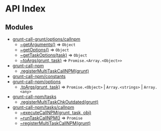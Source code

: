 # API Index #
## Modules

* [grunt-call-grunt/options/callnpm](api.md/options/callnpm.md#module_grunt-call-grunt/options/callnpm)
    * [~getArguments()](api.md/options/callnpm.md#module_grunt-call-grunt/options/callnpm..getArguments) ⇒ <code>Object</code>
    * [~getOptions()](api.md/options/callnpm.md#module_grunt-call-grunt/options/callnpm..getOptions) ⇒ <code>Object</code>
    * [~getTaskOptions(task)](api.md/options/callnpm.md#module_grunt-call-grunt/options/callnpm..getTaskOptions) ⇒ <code>Object</code>
    * [~toArgs(grunt, task)](api.md/options/callnpm.md#module_grunt-call-grunt/options/callnpm..toArgs) ⇒ <code>Promise.&lt;Array.&lt;Object&gt;&gt;</code>
* [grunt-call-npm](api.md/index.md#module_grunt-call-npm)
    * [.registerMultiTaskCallNPM(grunt)](api.md/index.md#module_grunt-call-npm.registerMultiTaskCallNPM)
* [grunt-call-npm/constants](api.md/constants.md#module_grunt-call-npm/constants)
* [grunt-call-npm/options](api.md/options/index.md#module_grunt-call-npm/options)
    * [.toArgs(grunt, task)](api.md/options/index.md#module_grunt-call-npm/options.toArgs) ⇒ <code>Promise.&lt;Object&gt;</code> \| <code>Array.&lt;strings&gt;</code> \| <code>Array.&lt;any&gt;</code>
* [grunt-call-npm/tasks](api.md/tasks/index.md#module_grunt-call-npm/tasks)
    * [.registerMultiTaskChkOutdated(grunt)](api.md/tasks/index.md#module_grunt-call-npm/tasks.registerMultiTaskChkOutdated)
* [grunt-call-npm/tasks/callnpm](api.md/tasks/callnpm.md#module_grunt-call-npm/tasks/callnpm)
    * [~executeCallNPM(grunt, task, obj)](api.md/tasks/callnpm.md#module_grunt-call-npm/tasks/callnpm..executeCallNPM)
    * [~runTaskCallNPM()](api.md/tasks/callnpm.md#module_grunt-call-npm/tasks/callnpm..runTaskCallNPM) ⇒ <code>Promise</code>
    * [~registerMultiTaskCallNPM(grunt)](api.md/tasks/callnpm.md#module_grunt-call-npm/tasks/callnpm..registerMultiTaskCallNPM)
